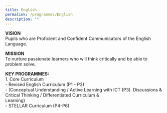 ```yaml
---
title: English
permalink: /programmes/English
description: ""
---
```

**VISION**  
Pupils who are Proficient and Confident Communicators of the English Language.  
  
**MISSION**  
To nurture passionate learners who will think critically and be able to problem solve.  
  
**KEY PROGRAMMES:**  
1\. Core Curriculum  
\- Revised English Curriculum (P1 - P3)  
\- (Conceptual Understanding / Active Learning with ICT (P3). Discussions & Critical Thinking / Differentiated Curriculum &  
Learning)  
\- STELLAR Curriculum (P4-P6)

